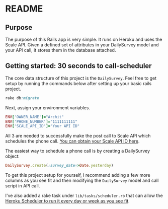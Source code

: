 # README

## Purpose

The purpose of this Rails app is very simple. It runs on Heroku and uses the Scale API. Given a defined set of attributes in your DailySurvey model and your API call, it stores them in the database attached.

## Getting started: 30 seconds to call-scheduler

The core data structure of this project is the ``DailySurvey``. Feel free to get setup by running the commands below after setting up your basic rails project.

```ruby
rake db:migrate
```

Next, assign your environment variables. 

```ruby
ENV['OWNER_NAME']="Archit"
ENV['PHONE_NUMBER']="1111111111"
ENV['SCALE_API_ID']="Your API ID"
```
All 3 are needed to successfully make the post call to Scale API which schedules the phone call. [You can obtain your Scale API ID here](https://www.scaleapi.com/).

The easiest way to schedule a phone call is by creating a DailySurvey object:
```ruby
DailySurvey.create(:survey_date=>Date.yesterday)
```
To get this project setup for yourself, I recommend adding a few more columns as you see fit and then modifying the ``DailySurvey`` model and call script in API call.

I've also added a rake task under ``lib/tasks/scheduler.rb`` that can allow the [Heroku Scheduler to run it every day or week as you see fit](https://devcenter.heroku.com/articles/scheduler).
